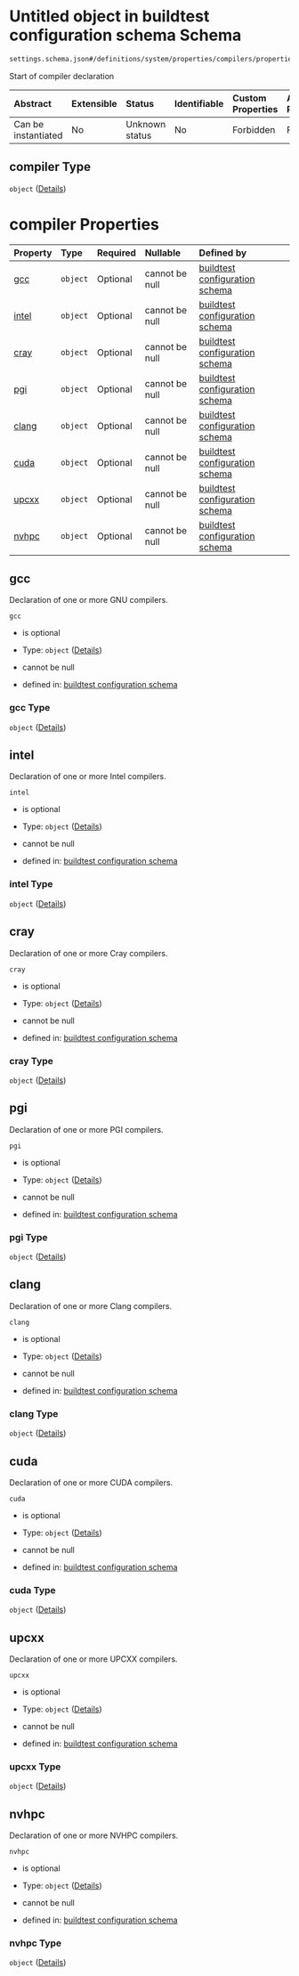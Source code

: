 # Untitled object in buildtest configuration schema Schema

```txt
settings.schema.json#/definitions/system/properties/compilers/properties/compiler
```

Start of compiler declaration

| Abstract            | Extensible | Status         | Identifiable | Custom Properties | Additional Properties | Access Restrictions | Defined In                                                                  |
| :------------------ | :--------- | :------------- | :----------- | :---------------- | :-------------------- | :------------------ | :-------------------------------------------------------------------------- |
| Can be instantiated | No         | Unknown status | No           | Forbidden         | Forbidden             | none                | [settings.schema.json*](../out/settings.schema.json "open original schema") |

## compiler Type

`object` ([Details](settings-definitions-system-properties-compilers-properties-compiler.md))

# compiler Properties

| Property        | Type     | Required | Nullable       | Defined by                                                                                                                                                                                                                      |
| :-------------- | :------- | :------- | :------------- | :------------------------------------------------------------------------------------------------------------------------------------------------------------------------------------------------------------------------------ |
| [gcc](#gcc)     | `object` | Optional | cannot be null | [buildtest configuration schema](settings-definitions-system-properties-compilers-properties-compiler-properties-gcc.md "settings.schema.json#/definitions/system/properties/compilers/properties/compiler/properties/gcc")     |
| [intel](#intel) | `object` | Optional | cannot be null | [buildtest configuration schema](settings-definitions-system-properties-compilers-properties-compiler-properties-intel.md "settings.schema.json#/definitions/system/properties/compilers/properties/compiler/properties/intel") |
| [cray](#cray)   | `object` | Optional | cannot be null | [buildtest configuration schema](settings-definitions-system-properties-compilers-properties-compiler-properties-cray.md "settings.schema.json#/definitions/system/properties/compilers/properties/compiler/properties/cray")   |
| [pgi](#pgi)     | `object` | Optional | cannot be null | [buildtest configuration schema](settings-definitions-system-properties-compilers-properties-compiler-properties-pgi.md "settings.schema.json#/definitions/system/properties/compilers/properties/compiler/properties/pgi")     |
| [clang](#clang) | `object` | Optional | cannot be null | [buildtest configuration schema](settings-definitions-system-properties-compilers-properties-compiler-properties-clang.md "settings.schema.json#/definitions/system/properties/compilers/properties/compiler/properties/clang") |
| [cuda](#cuda)   | `object` | Optional | cannot be null | [buildtest configuration schema](settings-definitions-system-properties-compilers-properties-compiler-properties-cuda.md "settings.schema.json#/definitions/system/properties/compilers/properties/compiler/properties/cuda")   |
| [upcxx](#upcxx) | `object` | Optional | cannot be null | [buildtest configuration schema](settings-definitions-system-properties-compilers-properties-compiler-properties-upcxx.md "settings.schema.json#/definitions/system/properties/compilers/properties/compiler/properties/upcxx") |
| [nvhpc](#nvhpc) | `object` | Optional | cannot be null | [buildtest configuration schema](settings-definitions-system-properties-compilers-properties-compiler-properties-nvhpc.md "settings.schema.json#/definitions/system/properties/compilers/properties/compiler/properties/nvhpc") |

## gcc

Declaration of one or more GNU compilers.

`gcc`

*   is optional

*   Type: `object` ([Details](settings-definitions-system-properties-compilers-properties-compiler-properties-gcc.md))

*   cannot be null

*   defined in: [buildtest configuration schema](settings-definitions-system-properties-compilers-properties-compiler-properties-gcc.md "settings.schema.json#/definitions/system/properties/compilers/properties/compiler/properties/gcc")

### gcc Type

`object` ([Details](settings-definitions-system-properties-compilers-properties-compiler-properties-gcc.md))

## intel

Declaration of one or more Intel compilers.

`intel`

*   is optional

*   Type: `object` ([Details](settings-definitions-system-properties-compilers-properties-compiler-properties-intel.md))

*   cannot be null

*   defined in: [buildtest configuration schema](settings-definitions-system-properties-compilers-properties-compiler-properties-intel.md "settings.schema.json#/definitions/system/properties/compilers/properties/compiler/properties/intel")

### intel Type

`object` ([Details](settings-definitions-system-properties-compilers-properties-compiler-properties-intel.md))

## cray

Declaration of one or more Cray compilers.

`cray`

*   is optional

*   Type: `object` ([Details](settings-definitions-system-properties-compilers-properties-compiler-properties-cray.md))

*   cannot be null

*   defined in: [buildtest configuration schema](settings-definitions-system-properties-compilers-properties-compiler-properties-cray.md "settings.schema.json#/definitions/system/properties/compilers/properties/compiler/properties/cray")

### cray Type

`object` ([Details](settings-definitions-system-properties-compilers-properties-compiler-properties-cray.md))

## pgi

Declaration of one or more PGI compilers.

`pgi`

*   is optional

*   Type: `object` ([Details](settings-definitions-system-properties-compilers-properties-compiler-properties-pgi.md))

*   cannot be null

*   defined in: [buildtest configuration schema](settings-definitions-system-properties-compilers-properties-compiler-properties-pgi.md "settings.schema.json#/definitions/system/properties/compilers/properties/compiler/properties/pgi")

### pgi Type

`object` ([Details](settings-definitions-system-properties-compilers-properties-compiler-properties-pgi.md))

## clang

Declaration of one or more Clang compilers.

`clang`

*   is optional

*   Type: `object` ([Details](settings-definitions-system-properties-compilers-properties-compiler-properties-clang.md))

*   cannot be null

*   defined in: [buildtest configuration schema](settings-definitions-system-properties-compilers-properties-compiler-properties-clang.md "settings.schema.json#/definitions/system/properties/compilers/properties/compiler/properties/clang")

### clang Type

`object` ([Details](settings-definitions-system-properties-compilers-properties-compiler-properties-clang.md))

## cuda

Declaration of one or more CUDA compilers.

`cuda`

*   is optional

*   Type: `object` ([Details](settings-definitions-system-properties-compilers-properties-compiler-properties-cuda.md))

*   cannot be null

*   defined in: [buildtest configuration schema](settings-definitions-system-properties-compilers-properties-compiler-properties-cuda.md "settings.schema.json#/definitions/system/properties/compilers/properties/compiler/properties/cuda")

### cuda Type

`object` ([Details](settings-definitions-system-properties-compilers-properties-compiler-properties-cuda.md))

## upcxx

Declaration of one or more UPCXX compilers.

`upcxx`

*   is optional

*   Type: `object` ([Details](settings-definitions-system-properties-compilers-properties-compiler-properties-upcxx.md))

*   cannot be null

*   defined in: [buildtest configuration schema](settings-definitions-system-properties-compilers-properties-compiler-properties-upcxx.md "settings.schema.json#/definitions/system/properties/compilers/properties/compiler/properties/upcxx")

### upcxx Type

`object` ([Details](settings-definitions-system-properties-compilers-properties-compiler-properties-upcxx.md))

## nvhpc

Declaration of one or more NVHPC compilers.

`nvhpc`

*   is optional

*   Type: `object` ([Details](settings-definitions-system-properties-compilers-properties-compiler-properties-nvhpc.md))

*   cannot be null

*   defined in: [buildtest configuration schema](settings-definitions-system-properties-compilers-properties-compiler-properties-nvhpc.md "settings.schema.json#/definitions/system/properties/compilers/properties/compiler/properties/nvhpc")

### nvhpc Type

`object` ([Details](settings-definitions-system-properties-compilers-properties-compiler-properties-nvhpc.md))

